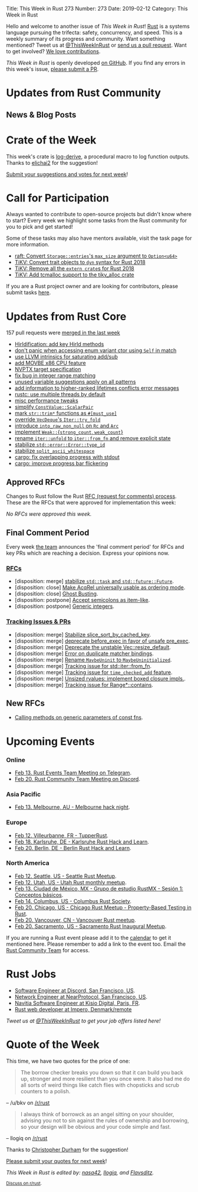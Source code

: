Title: This Week in Rust 273
Number: 273
Date: 2019-02-12
Category: This Week in Rust

Hello and welcome to another issue of *This Week in Rust*!
[Rust](http://rust-lang.org) is a systems language pursuing the trifecta: safety, concurrency, and speed.
This is a weekly summary of its progress and community.
Want something mentioned? Tweet us at [@ThisWeekInRust](https://twitter.com/ThisWeekInRust) or [send us a pull request](https://github.com/cmr/this-week-in-rust).
Want to get involved? [We love contributions](https://github.com/rust-lang/rust/blob/master/CONTRIBUTING.md).

*This Week in Rust* is openly developed [on GitHub](https://github.com/cmr/this-week-in-rust).
If you find any errors in this week's issue, [please submit a PR](https://github.com/cmr/this-week-in-rust/pulls).

# Updates from Rust Community

## News & Blog Posts

# Crate of the Week

This week's crate is [log-derive](https://crates.io/crates/log-derive), a procedural macro to log function outputs. Thanks to [elichai2](https://users.rust-lang.org/t/crate-of-the-week/2704/482) for the suggestion!

[Submit your suggestions and votes for next week][submit_crate]!

[submit_crate]: https://users.rust-lang.org/t/crate-of-the-week/2704

# Call for Participation

Always wanted to contribute to open-source projects but didn't know where to start?
Every week we highlight some tasks from the Rust community for you to pick and get started!

Some of these tasks may also have mentors available, visit the task page for more information.

- [raft: Convert `Storage::entries`'s `max_size` argument to `Option<u64>`](https://github.com/pingcap/raft-rs/issues/98)
- [TiKV: Convert trait objects to `dyn` syntax for Rust 2018](https://github.com/tikv/tikv/issues/4197)
- [TiKV: Remove all the `extern crate`s for Rust 2018](https://github.com/tikv/tikv/issues/4196)
- [TiKV: Add tcmalloc support to the tikv_alloc crate](https://github.com/tikv/tikv/issues/4191)

If you are a Rust project owner and are looking for contributors, please submit tasks [here][guidelines].

[guidelines]: https://users.rust-lang.org/t/twir-call-for-participation/4821

# Updates from Rust Core

157 pull requests were [merged in the last week][merged]

[merged]: https://github.com/search?q=is%3Apr+org%3Arust-lang+is%3Amerged+merged%3A2019-01-28..2019-02-04

* [HirIdification: add key HirId methods](https://github.com/rust-lang/rust/pull/58090)
* [don't panic when accessing enum variant ctor using `Self` in match](https://github.com/rust-lang/rust/pull/58007)
* [use LLVM intrinsics for saturating add/sub](https://github.com/rust-lang/rust/pull/58003)
* [add MOVBE x86 CPU feature](https://github.com/rust-lang/rust/pull/57999)
* [NVPTX target specification](https://github.com/rust-lang/rust/pull/57937)
* [fix bug in integer range matching](https://github.com/rust-lang/rust/pull/57978)
* [unused variable suggestions apply on all patterns](https://github.com/rust-lang/rust/pull/57899)
* [add information to higher-ranked lifetimes conflicts error messages](https://github.com/rust-lang/rust/pull/57901)
* [rustc: use multiple threads by default](https://github.com/rust-lang/rust/pull/57948)
* [misc performance tweaks](https://github.com/rust-lang/rust/pull/57916)
* [simplify `ConstValue::ScalarPair`](https://github.com/rust-lang/rust/pull/57442)
* [mark `str::trim*` functions as `#[must_use]`](https://github.com/rust-lang/rust/pull/57106)
* [override `VecDeque`'s `Iter::try_fold`](https://github.com/rust-lang/rust/pull/57974)
* [introduce `into_raw_non_null` on `Rc` and `Arc`](https://github.com/rust-lang/rust/pull/57934)
* [implement `Weak::`{`strong_count`, `weak_count`}](https://github.com/rust-lang/rust/pull/56696)
* [rename `iter::unfold` to `iter::from_fn` and remove explicit state](https://github.com/rust-lang/rust/pull/58062)
* [stabilize `std::error::Error::type_id`](https://github.com/rust-lang/rust/pull/58048)
* [stabilize `split_ascii_whitespace`](https://github.com/rust-lang/rust/pull/58047)
* [cargo: fix overlapping progress with stdout](https://github.com/rust-lang/cargo/pull/6618)
* [cargo: improve progress bar flickering](https://github.com/rust-lang/cargo/pull/6615)

## Approved RFCs

Changes to Rust follow the Rust [RFC (request for comments)
process](https://github.com/rust-lang/rfcs#rust-rfcs). These
are the RFCs that were approved for implementation this week:

*No RFCs were approved this week.*

## Final Comment Period

Every week [the team](https://www.rust-lang.org/team.html) announces the
'final comment period' for RFCs and key PRs which are reaching a
decision. Express your opinions now.

### [RFCs](https://github.com/rust-lang/rfcs/labels/final-comment-period)

* [disposition: merge] [stabilize `std::task` and `std::future::Future`](https://github.com/rust-lang/rfcs/pull/2592).
* [disposition: close] [Make AcqRel universally usable as ordering mode](https://github.com/rust-lang/rfcs/pull/2503).
* [disposition: close] [Ghost Busting](https://github.com/rust-lang/rfcs/pull/2357).
* [disposition: postpone] [Accept semicolons as item-like](https://github.com/rust-lang/rfcs/pull/2479).
* [disposition: postpone] [Generic integers](https://github.com/rust-lang/rfcs/pull/2581).

### [Tracking Issues & PRs](https://github.com/rust-lang/rust/labels/final-comment-period)

* [disposition: merge] [Stabilize slice_sort_by_cached_key](https://github.com/rust-lang/rust/pull/58074).
* [disposition: merge] [deprecate before_exec in favor of unsafe pre_exec](https://github.com/rust-lang/rust/pull/58059).
* [disposition: merge] [Deprecate the unstable Vec::resize_default](https://github.com/rust-lang/rust/pull/57656).
* [disposition: merge] [Error on duplicate matcher bindings](https://github.com/rust-lang/rust/pull/57617).
* [disposition: merge] [Rename `MaybeUninit` to `MaybeUninitialized`](https://github.com/rust-lang/rust/pull/56138).
* [disposition: merge] [Tracking issue for std::iter::from_fn](https://github.com/rust-lang/rust/issues/55977).
* [disposition: merge] [Tracking issue for `time_checked_add` feature](https://github.com/rust-lang/rust/issues/55940).
* [disposition: merge] [Unsized rvalues: implement boxed closure impls.](https://github.com/rust-lang/rust/pull/55431).
* [disposition: merge] [Tracking issue for Range*::contains](https://github.com/rust-lang/rust/issues/32311).

## New RFCs

* [Calling methods on generic parameters of const fns](https://github.com/rust-lang/rfcs/pull/2632).

# Upcoming Events

### Online

* [Feb 13. Rust Events Team Meeting on Telegram](https://t.me/joinchat/EkKINhHCgZ9llzvPidOssA).
* [Feb 20. Rust Community Team Meeting on Discord](https://discordapp.com/channels/442252698964721669/443773747350994945).

### Asia Pacific

* [Feb 13. Melbourne, AU - Melbourne hack night](https://www.meetup.com/Rust-Melbourne/events/257974991/).

### Europe

* [Feb 12. Villeurbanne, FR - TupperRust](https://tupperrust.github.io).
* [Feb 18. Karlsruhe, DE - Karlsruhe Rust Hack and Learn](https://www.meetup.com/Rust-Hack-Learn-Karlsruhe/events/258728236/).
* [Feb 20. Berlin, DE - Berlin Rust Hack and Learn](https://www.meetup.com/opentechschool-berlin/events/rjgkhqyzdbbc/).

### North America

* [Feb 12. Seattle, US - Seattle Rust Meetup](https://www.meetup.com/Seattle-Rust-Meetup/events/nzfspqyzdbpb/).
* [Feb 12. Utah, US - Utah Rust monthly meetup](https://www.meetup.com/utahrust/events/257819656/).
* [Feb 13. Ciudad de México, MX - Grupo de estudio RustMX - Sesión 1: Conceptos básicos](https://www.meetup.com/Rust-MX/events/258659340/).
* [Feb 14. Columbus, US - Columbus Rust Society](https://www.meetup.com/columbus-rs/events/dbcfrpyzdbsb/).
* [Feb 20. Chicago, US - Chicago Rust Meetup - Property-Based Testing in Rust](https://www.meetup.com/Chicago-Rust-Meetup/events/257469240/).
* [Feb 20. Vancouver, CN - Vancouver Rust meetup](https://www.meetup.com/Vancouver-Rust/events/hkllqqyzdbbc/).
* [Feb 20. Sacramento, US - Sacramento Rust Inaugural Meetup](https://www.meetup.com/Rust-Sacramento/events/258393260/).

If you are running a Rust event please add it to the [calendar] to get
it mentioned here. Please remember to add a link to the event too.
Email the [Rust Community Team][community] for access.

[calendar]: https://www.google.com/calendar/embed?src=apd9vmbc22egenmtu5l6c5jbfc%40group.calendar.google.com
[community]: mailto:community-team@rust-lang.org

# Rust Jobs

* [Software Engineer at Discord, San Francisco, US](https://discordapp.com/jobs/4200751002).
* [Network Engineer at NearProtocol, San Francisco, US](https://nearprotocol.com/careers/?gh_jid=4205573002).
* [Navitia Software Engineer at Kisio Digital, Paris, FR](https://www.welcometothejungle.co/companies/kisio-digital/jobs/rust-c-developpeur-h-f_paris).
* [Rust web developer at Impero, Denmark/remote](https://impero.com/job/full-stack-web-developer-rust/)

*Tweet us at [@ThisWeekInRust](https://twitter.com/ThisWeekInRust) to get your job offers listed here!*

# Quote of the Week

This time, we have two quotes for the price of one:

> The borrow checker breaks you down so that it can build you back up, stronger and more resilient than you once were. It also had me do all sorts of weird things like catch flies with chopsticks and scrub counters to a polish.

– /u/bkv on [/r/rust](https://www.reddit.com/r/rust/comments/ampvvt/as_a_new_selftaught_student_to_programming_this/efnw35o/)

> I always think of borrowck as an angel sitting on your shoulder, advising you not to sin against the rules of ownership and borrowing, so your design will be obvious and your code simple and fast.

– llogiq on [/r/rust](https://www.reddit.com/r/rust/comments/ampvvt/as_a_new_selftaught_student_to_programming_this/efo074d)

Thanks to [Christopher Durham](https://users.rust-lang.org/t/twir-quote-of-the-week/328/617) for the suggestion!

[Please submit your quotes for next week](http://users.rust-lang.org/t/twir-quote-of-the-week/328)!

*This Week in Rust is edited by: [nasa42](https://github.com/nasa42), [llogiq](https://github.com/llogiq), and [Flavsditz](https://github.com/Flavsditz).*

<small>[Discuss on r/rust]().</small>
